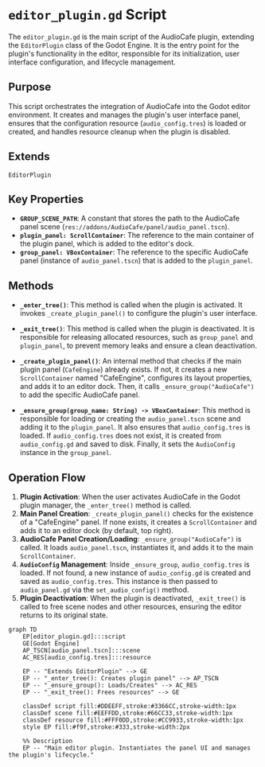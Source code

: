 # `editor_plugin.gd` Script

The `editor_plugin.gd` is the main script of the AudioCafe plugin, extending the `EditorPlugin` class of the Godot Engine. It is the entry point for the plugin's functionality in the editor, responsible for its initialization, user interface configuration, and lifecycle management.

## Purpose

This script orchestrates the integration of AudioCafe into the Godot editor environment. It creates and manages the plugin's user interface panel, ensures that the configuration resource (`audio_config.tres`) is loaded or created, and handles resource cleanup when the plugin is disabled.

## Extends

`EditorPlugin`

## Key Properties

*   **`GROUP_SCENE_PATH`**: A constant that stores the path to the AudioCafe panel scene (`res://addons/AudioCafe/panel/audio_panel.tscn`).
*   **`plugin_panel: ScrollContainer`**: The reference to the main container of the plugin panel, which is added to the editor's dock.
*   **`group_panel: VBoxContainer`**: The reference to the specific AudioCafe panel (instance of `audio_panel.tscn`) that is added to the `plugin_panel`.

## Methods

*   **`_enter_tree()`**: This method is called when the plugin is activated. It invokes `_create_plugin_panel()` to configure the plugin's user interface.

*   **`_exit_tree()`**: This method is called when the plugin is deactivated. It is responsible for releasing allocated resources, such as `group_panel` and `plugin_panel`, to prevent memory leaks and ensure a clean deactivation.

*   **`_create_plugin_panel()`**: An internal method that checks if the main plugin panel (`CafeEngine`) already exists. If not, it creates a new `ScrollContainer` named "CafeEngine", configures its layout properties, and adds it to an editor dock. Then, it calls `_ensure_group("AudioCafe")` to add the specific AudioCafe panel.

*   **`_ensure_group(group_name: String) -> VBoxContainer`**: This method is responsible for loading or creating the `audio_panel.tscn` scene and adding it to the `plugin_panel`. It also ensures that `audio_config.tres` is loaded. If `audio_config.tres` does not exist, it is created from `audio_config.gd` and saved to disk. Finally, it sets the `AudioConfig` instance in the `group_panel`.

## Operation Flow

1.  **Plugin Activation**: When the user activates AudioCafe in the Godot plugin manager, the `_enter_tree()` method is called.
2.  **Main Panel Creation**: `_create_plugin_panel()` checks for the existence of a "CafeEngine" panel. If none exists, it creates a `ScrollContainer` and adds it to an editor dock (by default, top right).
3.  **AudioCafe Panel Creation/Loading**: `_ensure_group("AudioCafe")` is called. It loads `audio_panel.tscn`, instantiates it, and adds it to the main `ScrollContainer`.
4.  **`AudioConfig` Management**: Inside `_ensure_group`, `audio_config.tres` is loaded. If not found, a new instance of `audio_config.gd` is created and saved as `audio_config.tres`. This instance is then passed to `audio_panel.gd` via the `set_audio_config()` method.
5.  **Plugin Deactivation**: When the plugin is deactivated, `_exit_tree()` is called to free scene nodes and other resources, ensuring the editor returns to its original state.

```mermaid
graph TD
    EP[editor_plugin.gd]:::script
    GE[Godot Engine]
    AP_TSCN[audio_panel.tscn]:::scene
    AC_RES[audio_config.tres]:::resource

    EP -- "Extends EditorPlugin" --> GE
    EP -- "_enter_tree(): Creates plugin panel" --> AP_TSCN
    EP -- "_ensure_group(): Loads/Creates" --> AC_RES
    EP -- "_exit_tree(): Frees resources" --> GE

    classDef script fill:#DDEEFF,stroke:#3366CC,stroke-width:1px
    classDef scene fill:#EEFFDD,stroke:#66CC33,stroke-width:1px
    classDef resource fill:#FFF0DD,stroke:#CC9933,stroke-width:1px
    style EP fill:#f9f,stroke:#333,stroke-width:2px

    %% Description
    EP -- "Main editor plugin. Instantiates the panel UI and manages the plugin's lifecycle."
```